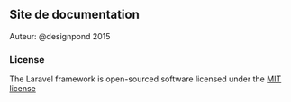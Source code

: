 ## Site de documentation

Auteur: @designpond 2015

### License

The Laravel framework is open-sourced software licensed under the [MIT license](http://opensource.org/licenses/MIT)
